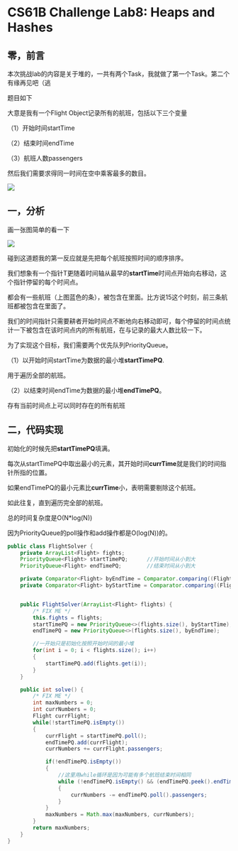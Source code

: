 # CS61B Challenge Lab8: Heaps and Hashes

## 零，前言

本次挑战lab的内容是关于堆的，一共有两个Task，我就做了第一个Task。第二个有缘再见吧（逃

题目如下

大意是我有一个Flight Object记录所有的航班，包括以下三个变量

（1）开始时间startTime

（2）结束时间endTime

（3）航班人数passengers

然后我们需要求得同一时间在空中乘客最多的数目。

![](https://cdn.jsdelivr.net/gh/JokerLD/Image/Other/截图1.png)



## 一，分析

画一张图简单的看一下

![](https://cdn.jsdelivr.net/gh/JokerLD/Image/Other/截图2.png)

碰到这道题我的第一反应就是先把每个航班按照时间的顺序排序。

我们想象有一个指针T更随着时间轴从最早的**startTime**时间点开始向右移动，这个指针停留的每个时间点。

都会有一些航班（上图蓝色的条），被包含在里面。比方说15这个时刻，前三条航班都被包含在里面了。

我们的时间指针只需要耕者开始时间点不断地向右移动即可，每个停留的时间点统计一下被包含在该时间点内的所有航班，在与记录的最大人数比较一下。

为了实现这个目标，我们需要两个优先队列PriorityQueue。

（1）以开始时间startTime为数据的最小堆**startTimePQ**.

用于遍历全部的航班。

（2）以结束时间endTime为数据的最小堆**endTimePQ**。

存有当前时间点上可以同时存在的所有航班



## 二，代码实现

初始化的时候先把**startTimePQ**填满。

每次从startTimePQ中取出最小的元素，其开始时间**currTime**就是我们的时间指针所指的位置。

如果endTimePQ的最小元素比**currTime**小，表明需要剔除这个航班。

如此往复，直到遍历完全部的航班。

总的时间复杂度是O(N*log(N))

因为PriorityQueue的poll操作和add操作都是O(log(N))的。

```java
public class FlightSolver {
    private ArrayList<Flight> fights;
    PriorityQueue<Flight> startTimePQ;      //开始时间从小到大
    PriorityQueue<Flight> endTimePQ;        //结束时间从小到大

    private Comparator<Flight> byEndTime = Comparator.comparing((Flight f) -> (f.endTime));
    private Comparator<Flight> byStartTime = Comparator.comparing((Flight f) -> (f.startTime));


    public FlightSolver(ArrayList<Flight> flights) {
        /* FIX ME */
        this.fights = flights;
        startTimePQ = new PriorityQueue<>(flights.size(), byStartTime);
        endTimePQ = new PriorityQueue<>(flights.size(), byEndTime);

        //一开始只是初始化按照开始时间的最小堆
        for(int i = 0; i < flights.size(); i++)
        {
            startTimePQ.add(flights.get(i));
        }
    }

    public int solve() {
        /* FIX ME */
        int maxNumbers = 0;
        int currNumbers = 0;
        Flight currFlight;
        while(!startTimePQ.isEmpty())
        {
            currFlight = startTimePQ.poll();
            endTimePQ.add(currFlight);
            currNumbers += currFlight.passengers;

            if(!endTimePQ.isEmpty())
            {
                //这里用while循环是因为可能有多个航班结束时间相同
                while (!endTimePQ.isEmpty() && (endTimePQ.peek().endTime < currFlight.startTime))
                {
                    currNumbers -= endTimePQ.poll().passengers;
                }
            }
            maxNumbers = Math.max(maxNumbers, currNumbers);
        }
        return maxNumbers;
    }
}
    
```

